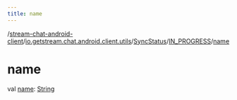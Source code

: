 ```yaml
---
title: name
---
```

/[stream-chat-android-client](../../../index.md)/[io.getstream.chat.android.client.utils](../../index.md)/[SyncStatus](../index.md)/[IN_PROGRESS](index.md)/[name](name.md)  
  
  
  
# name  
val [name](name.md): [String](https://kotlinlang.org/api/latest/jvm/stdlib/kotlin/-string/index.html)
